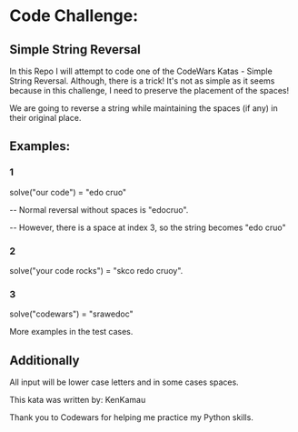 # Code Challenge: 


## Simple String Reversal

In this Repo I will attempt to code one of the CodeWars Katas - Simple String Reversal.  Although, there is a trick! It's not as simple as it seems because in this challenge, I need to preserve the placement of the spaces!

We are going to reverse a string while maintaining the spaces (if any) in their original place.


## Examples:

### 1
solve("our code") = "edo cruo"

-- Normal reversal without spaces is "edocruo". 

-- However, there is a space at index 3, so the string becomes "edo cruo"

### 2
solve("your code rocks") = "skco redo cruoy". 

### 3
solve("codewars") = "srawedoc"

More examples in the test cases. 


## Additionally

All input will be lower case letters and in some cases spaces.

This kata was written by: KenKamau

Thank you to Codewars for helping me practice my Python skills.